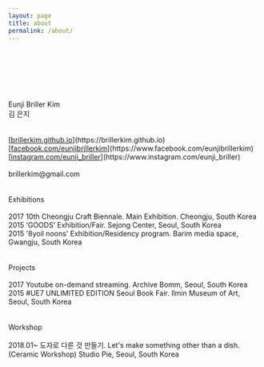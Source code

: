 ```yaml
---
layout: page
title: about
permalink: /about/
---
```

<br>
<br>
<br>
<br>
<br>
<br>
Eunji Briller Kim<br> 
김 은지<br>
<br>
<br>
[<U>brillerkim.github.io</U>](https://brillerkim.github.io)<br>
[<U>facebook.com/eunjibrillerkim</U>](https://www.facebook.com/eunjibrillerkim)<br>
[<U>instagram.com/eunji_briller</U>](https://www.instagram.com/eunji_briller)<br>
<br>
brillerkim@gmail.com
<br>
<br>
<br>
Exhibitions<br>
<br>
2017 10th Cheongju Craft Biennale. Main Exhibition. Cheongju, South Korea<br>
2015 ‘GOODS’ Exhibition/Fair. Sejong Center, Seoul, South Korea<br> 
2015 '8yoil noons' Exhibition/Residency program. Barim media space, Gwangju, South Korea<br>
<br>
<br>
Projects<br>
<br> 
2017 Youtube on-demand streaming. Archive Bomm, Seoul, South Korea<br> 
2015 #UE7 UNLIMITED EDITION Seoul Book Fair. Ilmin Museum of Art, Seoul, South Korea<br>
<br>
<br>
Workshop<br>
<br>
2018.01~ 도자로 다른 것 만들기. Let's make something other than a dish. (Ceramic Workshop) Studio Pie, Seoul, South Korea<br>
<br>
